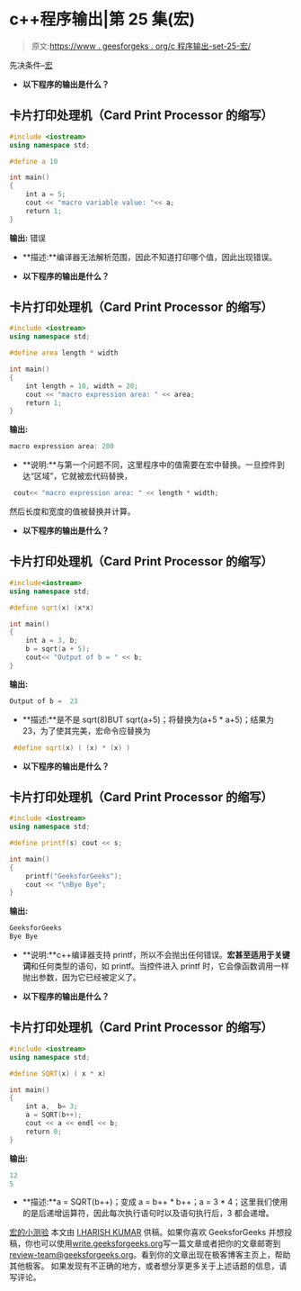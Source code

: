# c++程序输出|第 25 集(宏)

> 原文:[https://www . geesforgeks . org/c 程序输出-set-25-宏/](https://www.geeksforgeeks.org/output-of-c-programs-set-25-macros/)

先决条件–[宏](https://www.geeksforgeeks.org/interesting-facts-preprocessors-c/)

*   **以下程序的输出是什么？**

## 卡片打印处理机（Card Print Processor 的缩写）

```cpp
#include <iostream>
using namespace std;

#define a 10

int main()
{
    int a = 5;
    cout << "macro variable value: "<< a;
    return 1;
}
```

**输出:**
错误

*   **描述:**编译器无法解析范围，因此不知道打印哪个值，因此出现错误。

*   **以下程序的输出是什么？**

## 卡片打印处理机（Card Print Processor 的缩写）

```cpp
#include <iostream>
using namespace std;

#define area length * width

int main()
{
    int length = 10, width = 20;
    cout << "macro expression area: " << area;
    return 1;
}
```

**输出:**

```cpp
macro expression area: 200
```

*   **说明:**与第一个问题不同，这里程序中的值需要在宏中替换。一旦控件到达“区域”，它就被宏代码替换，

```cpp
 cout<< "macro expression area: " << length * width;
```

然后长度和宽度的值被替换并计算。

*   **以下程序的输出是什么？**

## 卡片打印处理机（Card Print Processor 的缩写）

```cpp
#include<iostream>
using namespace std;

#define sqrt(x) (x*x)

int main()
{
    int a = 3, b;
    b = sqrt(a + 5);
    cout<< "Output of b = " << b;
}
```

**输出:**

```cpp
Output of b =  23
```

*   **描述:**是不是 sqrt(8)BUT sqrt(a+5)；将替换为(a+5 * a+5)；结果为 23，为了使其完美，宏命令应替换为

```cpp
 #define sqrt(x) ( (x) * (x) )
```

*   **以下程序的输出是什么？**

## 卡片打印处理机（Card Print Processor 的缩写）

```cpp
#include <iostream>
using namespace std;

#define printf(s) cout << s;

int main()
{
    printf("GeeksforGeeks");
    cout << "\nBye Bye";
}
```

**输出:**

```cpp
GeeksforGeeks
Bye Bye
```

*   **说明:**c++编译器支持 printf，所以不会抛出任何错误。**宏甚至适用于关键词**和任何类型的语句，如 printf。当控件进入 printf 时，它会像函数调用一样抛出参数，因为它已经被定义了。

*   **以下程序的输出是什么？**

## 卡片打印处理机（Card Print Processor 的缩写）

```cpp
#include <iostream>
using namespace std;

#define SQRT(x) ( x * x)

int main()
{
    int a,  b= 3;
    a = SQRT(b++);
    cout << a << endl << b;
    return 0;
}
```

**输出:**

```cpp
12
5
```

*   **描述:**a = SQRT(b++)；变成 a = b++ * b++；a = 3 * 4；这里我们使用的是后递增运算符，因此每次执行语句时以及语句执行后，3 都会递增。

[宏的小测验](https://www.geeksforgeeks.org/c-language-2-gq/macro-preprocessor-gq/)
本文由 [I.HARISH KUMAR](https://www.facebook.com/harishkumar.injamuri) 供稿。如果你喜欢 GeeksforGeeks 并想投稿，你也可以使用[write.geeksforgeeks.org](https://write.geeksforgeeks.org)写一篇文章或者把你的文章邮寄到 review-team@geeksforgeeks.org。看到你的文章出现在极客博客主页上，帮助其他极客。
如果发现有不正确的地方，或者想分享更多关于上述话题的信息，请写评论。